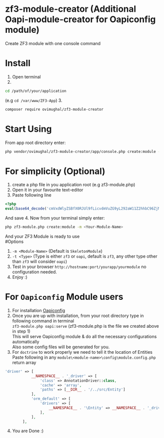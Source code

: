 # zf3-module-creator (Additional Oapi-module-creator for Oapiconfig module)
Create ZF3 module with one console command

# Install
1. Open terminal
2. 
```bash
cd /path/of/your/application
```
(e.g `cd /var/www/ZF3-App`)
3. 
```bash
composer require ovimughal/zf3-module-creator
```

# Start Using
From app root directory enter: <br>
```bash
php vendor/ovimughal/zf3-module-creator/app/console.php create:module -m <Your-Module-Name>
```

# For simplicity (Optional)
1. create a php file in you application root (e.g zf3-module.php)
2. Open it in your favourite text-editor
3. Paste following line
```php
<?php
eval(base64_decode('cmVxdWlyZSBfX0RJUl9fLicvdmVuZG9yL292aW11Z2hhbC96ZjMtbW9kdWxlLWNyZWF0b3IvYXBwL2NvbnNvbGUucGhwJzs='));
```
   And save
4. Now from your terminal simply enter:
```bash
php zf3-module.php create:module -m <Your-Module-Name>
```
   And your ZF3 Module is ready to use <br>
   #Options
   1. `-m <Module-Name>` (Default is `SkeletonModule`)
   2. `-t <Type>` (Type is either `zf3` or `oapi`, default is `zf3`, any other type other than `zf3` will consider `oapi`)
5. Test in your browser `http://hostname:port/yourapp/yourmodule` no configuration needed.
6. Enjoy :)

# For `Oapiconfig` Module users
1. For installation <a href='https://github.com/ovimughal/oapiconfig'>Oapiconfig</a>
2. Once you are up with installation, from your root directory type in following command in terminal<br>
    `zf3-module.php oapi:serve` (zf3-module.php is the file we created above in step 1)<br>
   This will serve Oapiconfig module & do all the necessary configurations automatically<br>
   Also some config files will be generated for you.
3. For `doctrine` to work properly we need to tell it the location of Entities<br>
   Paste following in any `module\<module-name>\config\module.config.php` return array
```php   
'driver' => [
            __NAMESPACE__ . '_driver' => [
                'class' => AnnotationDriver::class,
                'cache' => 'array',
                'paths' => [__DIR__ . '/../src/Entity']
            ],
            'orm_default' => [
                'drivers' => [
                    __NAMESPACE__ . '\Entity' => __NAMESPACE__ . '_driver'
                ],
            ],
        ],
```

4. You are Done :)
